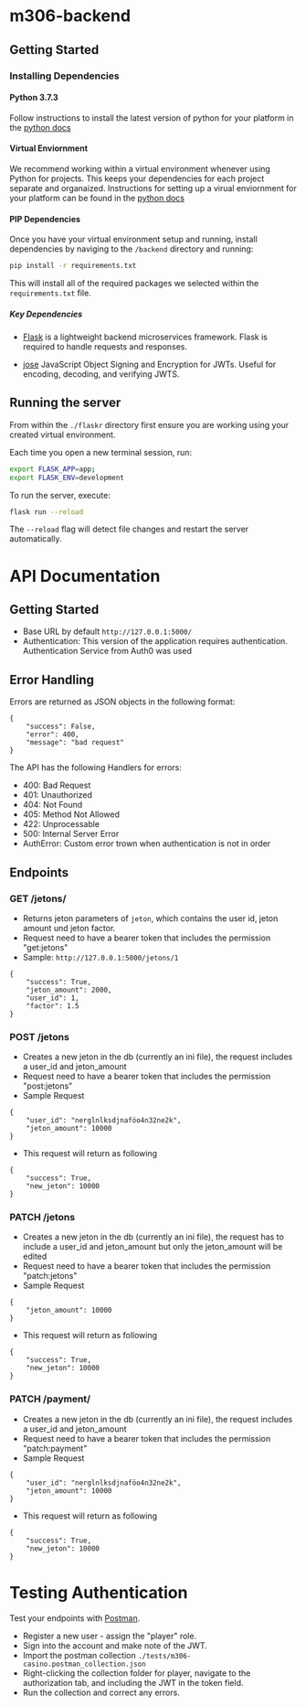 # m306-backend
## Getting Started

### Installing Dependencies

#### Python 3.7.3

Follow instructions to install the latest version of python for your platform in the [python docs](https://docs.python.org/3/using/unix.html#getting-and-installing-the-latest-version-of-python)

#### Virtual Enviornment

We recommend working within a virtual environment whenever using Python for projects. This keeps your dependencies for each project separate and organaized. Instructions for setting up a virual enviornment for your platform can be found in the [python docs](https://packaging.python.org/guides/installing-using-pip-and-virtual-environments/)

#### PIP Dependencies

Once you have your virtual environment setup and running, install dependencies by naviging to the `/backend` directory and running:

```bash
pip install -r requirements.txt
```

This will install all of the required packages we selected within the `requirements.txt` file.

##### Key Dependencies

- [Flask](http://flask.pocoo.org/)  is a lightweight backend microservices framework. Flask is required to handle requests and responses.

- [jose](https://python-jose.readthedocs.io/en/latest/) JavaScript Object Signing and Encryption for JWTs. Useful for encoding, decoding, and verifying JWTS.

## Running the server

From within the `./flaskr` directory first ensure you are working using your created virtual environment.

Each time you open a new terminal session, run:

```bash
export FLASK_APP=app;
export FLASK_ENV=development
```

To run the server, execute:

```bash
flask run --reload
```

The `--reload` flag will detect file changes and restart the server automatically.

# API Documentation
## Getting Started
- Base URL by default `http://127.0.0.1:5000/`
- Authentication: This version of the application requires authentication. Authentication Service from Auth0 was used

## Error Handling
Errors are returned as JSON objects in the following format:
```
{
    "success": False,
    "error": 400,
    "message": "bad request"
}
```

The API has the following Handlers for errors:
- 400: Bad Request
- 401: Unauthorized
- 404: Not Found
- 405: Method Not Allowed
- 422: Unprocessable
- 500: Internal Server Error
- AuthError: Custom error trown when authentication is not in order

## Endpoints

### GET /jetons/<id>
- Returns jeton parameters of `jeton`, which contains the user id, jeton amount und jeton factor.
- Request need to have a bearer token that includes the permission "get:jetons"
- Sample: `http://127.0.0.1:5000/jetons/1`
```
{
    "success": True,
    "jeton_amount": 2000,
    "user_id": 1,
    "factor": 1.5
}
```

### POST /jetons
- Creates a new jeton in the db (currently an ini file), the request includes a user_id and jeton_amount
- Request need to have a bearer token that includes the permission "post:jetons"
- Sample Request
```
{
    "user_id": "nerglnlksdjnaföo4n32ne2k",
    "jeton_amount": 10000
}
```

- This request will return as following
```
{
    "success": True,
    "new_jeton": 10000
}
```

### PATCH /jetons
- Creates a new jeton in the db (currently an ini file), the request has to include a user_id and jeton_amount but only the jeton_amount will be edited
- Request need to have a bearer token that includes the permission "patch:jetons"
- Sample Request
```
{
    "jeton_amount": 10000
}
```

- This request will return as following
```
{
    "success": True,
    "new_jeton": 10000
}
```

### PATCH /payment/<paymentmethod>
- Creates a new jeton in the db (currently an ini file), the request includes a user_id and jeton_amount
- Request need to have a bearer token that includes the permission "patch:payment"
- Sample Request
```
{
    "user_id": "nerglnlksdjnaföo4n32ne2k",
    "jeton_amount": 10000
}
```

- This request will return as following
```
{
    "success": True,
    "new_jeton": 10000
}
```


# Testing Authentication

Test your endpoints with [Postman](https://getpostman.com). 
- Register a new user - assign the "player" role.
- Sign into the account and make note of the JWT.
- Import the postman collection `./tests/m306-casino.postman_collection.json`
- Right-clicking the collection folder for player, navigate to the authorization tab, and including the JWT in the token field.
- Run the collection and correct any errors.